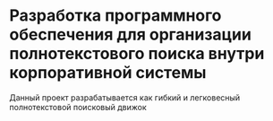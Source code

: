 # Разработка программного обеспечения для организации полнотекстового поиска внутри корпоративной системы

Данный проект разрабатывается как гибкий и легковесный полнотекстовой поисковый движок

